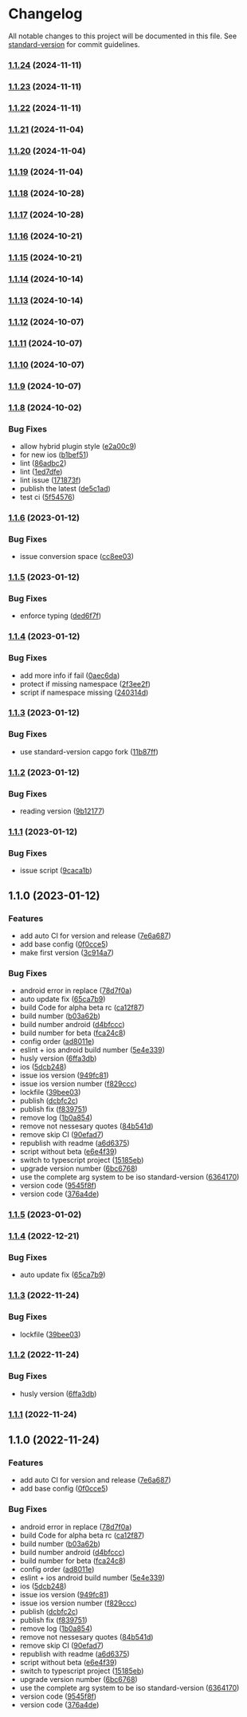 # Changelog

All notable changes to this project will be documented in this file. See [standard-version](https://github.com/conventional-changelog/standard-version) for commit guidelines.

### [1.1.24](https://github.com/Cap-go/capacitor-plugin-standard-version/compare/v1.1.23...v1.1.24) (2024-11-11)

### [1.1.23](https://github.com/Cap-go/capacitor-plugin-standard-version/compare/v1.1.22...v1.1.23) (2024-11-11)

### [1.1.22](https://github.com/Cap-go/capacitor-plugin-standard-version/compare/v1.1.21...v1.1.22) (2024-11-11)

### [1.1.21](https://github.com/Cap-go/capacitor-plugin-standard-version/compare/v1.1.20...v1.1.21) (2024-11-04)

### [1.1.20](https://github.com/Cap-go/capacitor-plugin-standard-version/compare/v1.1.19...v1.1.20) (2024-11-04)

### [1.1.19](https://github.com/Cap-go/capacitor-plugin-standard-version/compare/v1.1.18...v1.1.19) (2024-11-04)

### [1.1.18](https://github.com/Cap-go/capacitor-plugin-standard-version/compare/v1.1.17...v1.1.18) (2024-10-28)

### [1.1.17](https://github.com/Cap-go/capacitor-plugin-standard-version/compare/v1.1.16...v1.1.17) (2024-10-28)

### [1.1.16](https://github.com/Cap-go/capacitor-plugin-standard-version/compare/v1.1.15...v1.1.16) (2024-10-21)

### [1.1.15](https://github.com/Cap-go/capacitor-plugin-standard-version/compare/v1.1.14...v1.1.15) (2024-10-21)

### [1.1.14](https://github.com/Cap-go/capacitor-plugin-standard-version/compare/v1.1.13...v1.1.14) (2024-10-14)

### [1.1.13](https://github.com/Cap-go/capacitor-plugin-standard-version/compare/v1.1.12...v1.1.13) (2024-10-14)

### [1.1.12](https://github.com/Cap-go/capacitor-plugin-standard-version/compare/v1.1.11...v1.1.12) (2024-10-07)

### [1.1.11](https://github.com/Cap-go/capacitor-plugin-standard-version/compare/v1.1.10...v1.1.11) (2024-10-07)

### [1.1.10](https://github.com/Cap-go/capacitor-plugin-standard-version/compare/v1.1.9...v1.1.10) (2024-10-07)

### [1.1.9](https://github.com/Cap-go/capacitor-plugin-standard-version/compare/v1.1.8...v1.1.9) (2024-10-07)

### [1.1.8](https://github.com/Cap-go/capacitor-plugin-standard-version/compare/v1.1.6...v1.1.8) (2024-10-02)


### Bug Fixes

* allow hybrid plugin style ([e2a00c9](https://github.com/Cap-go/capacitor-plugin-standard-version/commit/e2a00c96e686b12a97c75841347c38ac36a6aefd))
* for new ios ([b1bef51](https://github.com/Cap-go/capacitor-plugin-standard-version/commit/b1bef51b04d701ced139ce444b3bb2965d8825b4))
* lint ([86adbc2](https://github.com/Cap-go/capacitor-plugin-standard-version/commit/86adbc26f980f42173621e260d6b94fd1eb4abc7))
* lint ([1ed7dfe](https://github.com/Cap-go/capacitor-plugin-standard-version/commit/1ed7dfefc6a92faad9b1a26058ae3a5faada7322))
* lint issue ([171873f](https://github.com/Cap-go/capacitor-plugin-standard-version/commit/171873f2ae2dbbb24317f2412de508a0986c9d49))
* publish the latest ([de5c1ad](https://github.com/Cap-go/capacitor-plugin-standard-version/commit/de5c1ad253c74bf97c5223e90c823dd818618ce8))
* test ci ([5f54576](https://github.com/Cap-go/capacitor-plugin-standard-version/commit/5f54576330abc365052f6f4397a8dfb8ca7d3dc7))

### [1.1.6](https://github.com/Cap-go/capacitor-plugin-standard-version/compare/v1.1.5...v1.1.6) (2023-01-12)


### Bug Fixes

* issue conversion space ([cc8ee03](https://github.com/Cap-go/capacitor-plugin-standard-version/commit/cc8ee031033aa066e269266b185bb56d821df976))

### [1.1.5](https://github.com/Cap-go/capacitor-plugin-standard-version/compare/v1.1.4...v1.1.5) (2023-01-12)


### Bug Fixes

* enforce typing ([ded6f7f](https://github.com/Cap-go/capacitor-plugin-standard-version/commit/ded6f7f022eb19b9b713f318a4a1a31dda208db6))

### [1.1.4](https://github.com/Cap-go/capacitor-plugin-standard-version/compare/v1.1.3...v1.1.4) (2023-01-12)


### Bug Fixes

* add more info if fail ([0aec6da](https://github.com/Cap-go/capacitor-plugin-standard-version/commit/0aec6da225a4dd2f8036cb4f7348d960b1806734))
* protect if missing namespace ([2f3ee2f](https://github.com/Cap-go/capacitor-plugin-standard-version/commit/2f3ee2fdac62eb3dd2057335520d76315815ec23))
* script if namespace missing ([240314d](https://github.com/Cap-go/capacitor-plugin-standard-version/commit/240314d791703a5f10ec3ddcad3f129dc9cfe77c))

### [1.1.3](https://github.com/Cap-go/capacitor-plugin-standard-version/compare/v1.1.2...v1.1.3) (2023-01-12)


### Bug Fixes

* use standard-version capgo fork ([11b87ff](https://github.com/Cap-go/capacitor-plugin-standard-version/commit/11b87fff6a90c721cefc7490fb234d6c137df573))

### [1.1.2](https://github.com/Cap-go/capacitor-plugin-standard-version/compare/v1.1.1...v1.1.2) (2023-01-12)


### Bug Fixes

* reading version ([9b12177](https://github.com/Cap-go/capacitor-plugin-standard-version/commit/9b12177b6fae3cf7c2a39f0a4fe8d15c4bb3a446))

### [1.1.1](https://github.com/Cap-go/capacitor-plugin-standard-version/compare/v1.1.0...v1.1.1) (2023-01-12)


### Bug Fixes

* issue script ([9caca1b](https://github.com/Cap-go/capacitor-plugin-standard-version/commit/9caca1bce32f6c39086e48b0783fee518a4036e5))

## 1.1.0 (2023-01-12)


### Features

* add auto CI for version and release ([7e6a687](https://github.com/Cap-go/capacitor-plugin-standard-version/commit/7e6a687b0017fb542b980aeeb22a3a1cc16070d0))
* add base config ([0f0cce5](https://github.com/Cap-go/capacitor-plugin-standard-version/commit/0f0cce54ff7b8d1d0724117e450f3341b0adae3d))
* make first version ([3c914a7](https://github.com/Cap-go/capacitor-plugin-standard-version/commit/3c914a781ffde0b6f25089c6a6246a0cec1a1139))


### Bug Fixes

* android error in replace ([78d7f0a](https://github.com/Cap-go/capacitor-plugin-standard-version/commit/78d7f0a13bf04236c2a156a76befd9139a52ef12))
* auto update fix ([65ca7b9](https://github.com/Cap-go/capacitor-plugin-standard-version/commit/65ca7b94f3ddd050f702168ef3b59b8ea8571d4d))
* build Code for alpha beta rc ([ca12f87](https://github.com/Cap-go/capacitor-plugin-standard-version/commit/ca12f871c3a68afd6224485458a51a48f25f5832))
* build number ([b03a62b](https://github.com/Cap-go/capacitor-plugin-standard-version/commit/b03a62b5e3b34b2f6440cbbb4ba8c6de20e1595b))
* build number android ([d4bfccc](https://github.com/Cap-go/capacitor-plugin-standard-version/commit/d4bfcccc7a152f0e0b88b541312f0cc0149cc130))
* build number for beta ([fca24c8](https://github.com/Cap-go/capacitor-plugin-standard-version/commit/fca24c845e40dd749505483fb436263ced39296c))
* config order ([ad8011e](https://github.com/Cap-go/capacitor-plugin-standard-version/commit/ad8011ebe931bb74afdc1720dbfdbf0cbc18aea2))
* eslint + ios android build number ([5e4e339](https://github.com/Cap-go/capacitor-plugin-standard-version/commit/5e4e339c974ef447dfcf74d22caf3847f8e77877))
* husly version ([6ffa3db](https://github.com/Cap-go/capacitor-plugin-standard-version/commit/6ffa3db65d1f93344aaf221afcc023e56ede98de))
* ios ([5dcb248](https://github.com/Cap-go/capacitor-plugin-standard-version/commit/5dcb2487538e01c92c94751a1531bc8a73eeee2f))
* issue ios version ([949fc81](https://github.com/Cap-go/capacitor-plugin-standard-version/commit/949fc81d9a1e55e8f22fe288e57a60077df9eb01))
* issue ios version number ([f829ccc](https://github.com/Cap-go/capacitor-plugin-standard-version/commit/f829cccbfa6552f313d64d56d0d3e097b62d3e16))
* lockfile ([39bee03](https://github.com/Cap-go/capacitor-plugin-standard-version/commit/39bee035ad89598d8dd2c71b9e8bd77b7436198c))
* publish ([dcbfc2c](https://github.com/Cap-go/capacitor-plugin-standard-version/commit/dcbfc2c9676533f8279dfa7751beeec5a031ffaa))
* publish fix ([f839751](https://github.com/Cap-go/capacitor-plugin-standard-version/commit/f839751c80884d056645908994d1968267a19b1f))
* remove log ([1b0a854](https://github.com/Cap-go/capacitor-plugin-standard-version/commit/1b0a854c03823c0f9793e4a5864c42356f9051fb))
* remove not nessesary quotes ([84b541d](https://github.com/Cap-go/capacitor-plugin-standard-version/commit/84b541d3ba27fb21c802c8ff9f1117499470d4dd))
* remove skip CI ([90efad7](https://github.com/Cap-go/capacitor-plugin-standard-version/commit/90efad7424679f3649d9c9320d810403a37789f0))
* republish with readme ([a6d6375](https://github.com/Cap-go/capacitor-plugin-standard-version/commit/a6d6375c19b73fed2799ed089f6488f011318331))
* script without beta ([e6e4f39](https://github.com/Cap-go/capacitor-plugin-standard-version/commit/e6e4f39e1431c79034721878e1bfa67cf417d611))
* switch to typescript project ([15185eb](https://github.com/Cap-go/capacitor-plugin-standard-version/commit/15185eb4fbb904fb8e37b364425d4a512740af82))
* upgrade version number ([6bc6768](https://github.com/Cap-go/capacitor-plugin-standard-version/commit/6bc6768e6fd1b8429bb7f1f455a7d61298367fe6))
* use the complete arg system to be iso standard-version ([6364170](https://github.com/Cap-go/capacitor-plugin-standard-version/commit/63641706ad125199047b11dc9da080d28375c76b))
* version code ([9545f8f](https://github.com/Cap-go/capacitor-plugin-standard-version/commit/9545f8f0ca56fd8a2f9cedd4453c675c3ac24298))
* version code ([376a4de](https://github.com/Cap-go/capacitor-plugin-standard-version/commit/376a4defc5d8b63e6beadace893cbc5c1cb46ba0))

### [1.1.5](https://github.com/Cap-go/capacitor-standard-version/compare/v1.1.4...v1.1.5) (2023-01-02)

### [1.1.4](https://github.com/Cap-go/capacitor-standard-version/compare/v1.1.3...v1.1.4) (2022-12-21)


### Bug Fixes

* auto update fix ([65ca7b9](https://github.com/Cap-go/capacitor-standard-version/commit/65ca7b94f3ddd050f702168ef3b59b8ea8571d4d))

### [1.1.3](https://github.com/Cap-go/capacitor-standard-version/compare/v1.1.2...v1.1.3) (2022-11-24)


### Bug Fixes

* lockfile ([39bee03](https://github.com/Cap-go/capacitor-standard-version/commit/39bee035ad89598d8dd2c71b9e8bd77b7436198c))

### [1.1.2](https://github.com/Cap-go/capacitor-standard-version/compare/v1.1.1...v1.1.2) (2022-11-24)


### Bug Fixes

* husly version ([6ffa3db](https://github.com/Cap-go/capacitor-standard-version/commit/6ffa3db65d1f93344aaf221afcc023e56ede98de))

### [1.1.1](https://github.com/Cap-go/capacitor-standard-version/compare/v1.1.0...v1.1.1) (2022-11-24)

## 1.1.0 (2022-11-24)


### Features

* add auto CI for version and release ([7e6a687](https://github.com/Cap-go/capacitor-standard-version/commit/7e6a687b0017fb542b980aeeb22a3a1cc16070d0))
* add base config ([0f0cce5](https://github.com/Cap-go/capacitor-standard-version/commit/0f0cce54ff7b8d1d0724117e450f3341b0adae3d))


### Bug Fixes

* android error in replace ([78d7f0a](https://github.com/Cap-go/capacitor-standard-version/commit/78d7f0a13bf04236c2a156a76befd9139a52ef12))
* build Code for alpha beta rc ([ca12f87](https://github.com/Cap-go/capacitor-standard-version/commit/ca12f871c3a68afd6224485458a51a48f25f5832))
* build number ([b03a62b](https://github.com/Cap-go/capacitor-standard-version/commit/b03a62b5e3b34b2f6440cbbb4ba8c6de20e1595b))
* build number android ([d4bfccc](https://github.com/Cap-go/capacitor-standard-version/commit/d4bfcccc7a152f0e0b88b541312f0cc0149cc130))
* build number for beta ([fca24c8](https://github.com/Cap-go/capacitor-standard-version/commit/fca24c845e40dd749505483fb436263ced39296c))
* config order ([ad8011e](https://github.com/Cap-go/capacitor-standard-version/commit/ad8011ebe931bb74afdc1720dbfdbf0cbc18aea2))
* eslint + ios android build number ([5e4e339](https://github.com/Cap-go/capacitor-standard-version/commit/5e4e339c974ef447dfcf74d22caf3847f8e77877))
* ios ([5dcb248](https://github.com/Cap-go/capacitor-standard-version/commit/5dcb2487538e01c92c94751a1531bc8a73eeee2f))
* issue ios version ([949fc81](https://github.com/Cap-go/capacitor-standard-version/commit/949fc81d9a1e55e8f22fe288e57a60077df9eb01))
* issue ios version number ([f829ccc](https://github.com/Cap-go/capacitor-standard-version/commit/f829cccbfa6552f313d64d56d0d3e097b62d3e16))
* publish ([dcbfc2c](https://github.com/Cap-go/capacitor-standard-version/commit/dcbfc2c9676533f8279dfa7751beeec5a031ffaa))
* publish fix ([f839751](https://github.com/Cap-go/capacitor-standard-version/commit/f839751c80884d056645908994d1968267a19b1f))
* remove log ([1b0a854](https://github.com/Cap-go/capacitor-standard-version/commit/1b0a854c03823c0f9793e4a5864c42356f9051fb))
* remove not nessesary quotes ([84b541d](https://github.com/Cap-go/capacitor-standard-version/commit/84b541d3ba27fb21c802c8ff9f1117499470d4dd))
* remove skip CI ([90efad7](https://github.com/Cap-go/capacitor-standard-version/commit/90efad7424679f3649d9c9320d810403a37789f0))
* republish with readme ([a6d6375](https://github.com/Cap-go/capacitor-standard-version/commit/a6d6375c19b73fed2799ed089f6488f011318331))
* script without beta ([e6e4f39](https://github.com/Cap-go/capacitor-standard-version/commit/e6e4f39e1431c79034721878e1bfa67cf417d611))
* switch to typescript project ([15185eb](https://github.com/Cap-go/capacitor-standard-version/commit/15185eb4fbb904fb8e37b364425d4a512740af82))
* upgrade version number ([6bc6768](https://github.com/Cap-go/capacitor-standard-version/commit/6bc6768e6fd1b8429bb7f1f455a7d61298367fe6))
* use the complete arg system to be iso standard-version ([6364170](https://github.com/Cap-go/capacitor-standard-version/commit/63641706ad125199047b11dc9da080d28375c76b))
* version code ([9545f8f](https://github.com/Cap-go/capacitor-standard-version/commit/9545f8f0ca56fd8a2f9cedd4453c675c3ac24298))
* version code ([376a4de](https://github.com/Cap-go/capacitor-standard-version/commit/376a4defc5d8b63e6beadace893cbc5c1cb46ba0))
